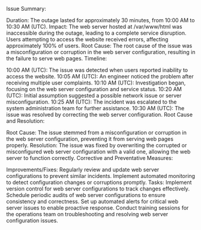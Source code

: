 Issue Summary:

Duration: The outage lasted for approximately 30 minutes, from 10:00 AM to 10:30 AM (UTC).
Impact: The web server hosted at /var/www/html was inaccessible during the outage, leading to a complete service disruption. Users attempting to access the website received errors, affecting approximately 100% of users.
Root Cause: The root cause of the issue was a misconfiguration or corruption in the web server configuration, resulting in the failure to serve web pages.
Timeline:

10:00 AM (UTC): The issue was detected when users reported inability to access the website.
10:05 AM (UTC): An engineer noticed the problem after receiving multiple user complaints.
10:10 AM (UTC): Investigation began, focusing on the web server configuration and service status.
10:20 AM (UTC): Initial assumption suggested a possible network issue or server misconfiguration.
10:25 AM (UTC): The incident was escalated to the system administration team for further assistance.
10:30 AM (UTC): The issue was resolved by correcting the web server configuration.
Root Cause and Resolution:

Root Cause: The issue stemmed from a misconfiguration or corruption in the web server configuration, preventing it from serving web pages properly.
Resolution: The issue was fixed by overwriting the corrupted or misconfigured web server configuration with a valid one, allowing the web server to function correctly.
Corrective and Preventative Measures:

Improvements/Fixes:
Regularly review and update web server configurations to prevent similar incidents.
Implement automated monitoring to detect configuration changes or corruptions promptly.
Tasks:
Implement version control for web server configurations to track changes effectively.
Schedule periodic audits of web server configurations to ensure consistency and correctness.
Set up automated alerts for critical web server issues to enable proactive response.
Conduct training sessions for the operations team on troubleshooting and resolving web server configuration issues.
